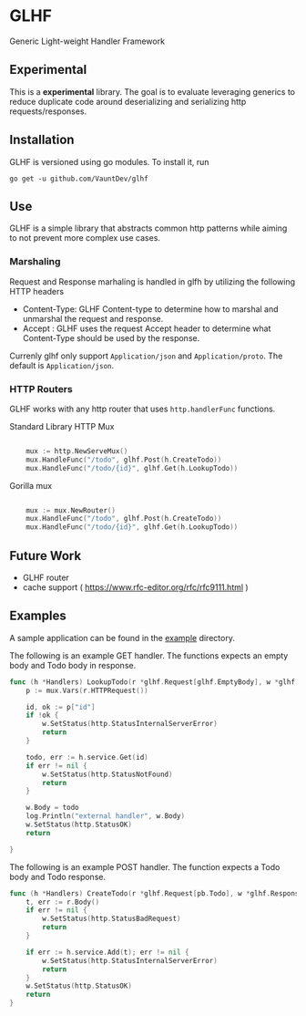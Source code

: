 # GLHF
Generic Light-weight Handler Framework

## Experimental
This is a **experimental** library. The goal is to evaluate leveraging generics to reduce duplicate code around deserializing and serializing http requests/responses.

## Installation
GLHF is versioned using go modules. To install it, run

`go get -u github.com/VauntDev/glhf`

## Use
GLHF is a simple library that abstracts common http patterns while aiming to not prevent more complex use cases.


### Marshaling
Request and Response marhaling is handled in glfh by utilizing the following HTTP headers

- Content-Type: GLHF Content-type to determine how to marshal and unmarshal the request and response.
- Accept : GLHF uses the request Accept header to determine what Content-Type should be used by the response.

Currenly glhf only support `Application/json` and `Application/proto`. The default is `Application/json`.


### HTTP Routers
GLHF works with any http router that uses `http.handlerFunc` functions.

Standard Library HTTP Mux
```go

	mux := http.NewServeMux()
	mux.HandleFunc("/todo", glhf.Post(h.CreateTodo))
	mux.HandleFunc("/todo/{id}", glhf.Get(h.LookupTodo))

```

Gorilla mux
```go

	mux := mux.NewRouter()
	mux.HandleFunc("/todo", glhf.Post(h.CreateTodo))
	mux.HandleFunc("/todo/{id}", glhf.Get(h.LookupTodo))

```

## Future Work
- GLHF router
- cache support ( https://www.rfc-editor.org/rfc/rfc9111.html )


## Examples
A sample application can be found in the [example](./example/main.go) directory.


The following is an example GET handler. The functions expects an empty body and Todo body in response. 
```go
func (h *Handlers) LookupTodo(r *glhf.Request[glhf.EmptyBody], w *glhf.Response[pb.Todo]) {
	p := mux.Vars(r.HTTPRequest())

	id, ok := p["id"]
	if !ok {
		w.SetStatus(http.StatusInternalServerError)
		return
	}

	todo, err := h.service.Get(id)
	if err != nil {
		w.SetStatus(http.StatusNotFound)
		return
	}

	w.Body = todo
	log.Println("external handler", w.Body)
	w.SetStatus(http.StatusOK)
	return

}
```

The following is an example POST handler. The function expects a Todo body and Todo response. 
```go 
func (h *Handlers) CreateTodo(r *glhf.Request[pb.Todo], w *glhf.Response[glhf.EmptyBody]) {
	t, err := r.Body()
	if err != nil {
		w.SetStatus(http.StatusBadRequest)
		return
	}

	if err := h.service.Add(t); err != nil {
		w.SetStatus(http.StatusInternalServerError)
		return
	}
	w.SetStatus(http.StatusOK)
	return
}
```